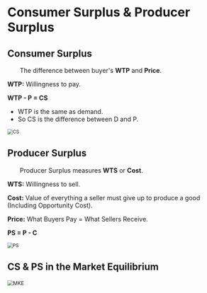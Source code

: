 # Consumer Surplus & Producer Surplus

## Consumer Surplus

&emsp;&emsp;The difference between buyer's **WTP** and **Price**.

**WTP:** Willingness to pay.

**WTP - P = CS**

- WTP is the same as demand.
- So CS is the difference between D and P.

<img src="https://imglf5.lf127.net/img/MGJnTlcwNXNQQVBwalJBdFd4Q1FZM0psODhCcHpFaHJlUmFQa3ZSMTZzd1hiVEJVOFJaQjRBPT0.jpg" alt="CS" style="zoom:75%;" />

## Producer Surplus

&emsp;&emsp;Producer Surplus measures **WTS** or **Cost**.

**WTS:** Willingness to sell.

**Cost:** Value of everything a seller must give up to produce a good (Including Opportunity Cost).

**Price:** What Buyers Pay = What Sellers Receive.

**PS = P - C**

<img src="https://imglf6.lf127.net/img/MGJnTlcwNXNQQVBwalJBdFd4Q1FZL012RllqK1N4UGFYTHROdm9ObHNYaVdNdnlwYzgrSmVBPT0.jpg" alt="PS" style="zoom:75%;" />

## CS & PS in the Market Equilibrium

<img src="https://imglf5.lf127.net/img/MGJnTlcwNXNQQVBwalJBdFd4Q1FZOEEzOWVCQXdHS2JhUlk5cWtoc2RQSVovSm1CVnZJeWRBPT0.jpg" alt="MKE" style="zoom:80%;" />